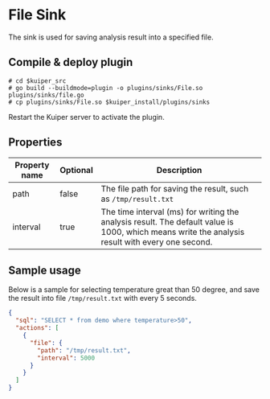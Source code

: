 # File Sink

The sink is used for saving analysis result into a specified file.

## Compile & deploy plugin

```shell
# cd $kuiper_src
# go build --buildmode=plugin -o plugins/sinks/File.so plugins/sinks/file.go
# cp plugins/sinks/File.so $kuiper_install/plugins/sinks
```

Restart the Kuiper server to activate the plugin.

## Properties

| Property name | Optional | Description                                                  |
| ------------- | -------- | ------------------------------------------------------------ |
| path          | false    | The file path for saving the result, such as ``/tmp/result.txt`` |
| interval      | true     | The time interval (ms) for writing the analysis result. The default value is 1000, which means write the analysis result with every one second. |

## Sample usage

Below is a sample for selecting temperature great than 50 degree, and save the result into file ``/tmp/result.txt`` with every 5 seconds.

```json
{
  "sql": "SELECT * from demo where temperature>50",
  "actions": [
    {
      "file": {
        "path": "/tmp/result.txt",
        "interval": 5000
      }
    }
  ]
}
```

